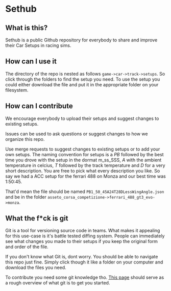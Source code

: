 # Sethub

## What is this?

Sethub is a public Github repository for everybody to share and improve their Car Setups in racing sims.

## How can I use it

The directory of the repo is nested as follows
`game->car->track->setups`. So click through the folders to find the setup you need. To use the setup you could either download the file and put it in the appropriate folder on your filesystem.

## How can I contribute

We encourage everybody to upload their setups and suggest changes to existing setups.

Issues can be used to ask questions or suggest changes to how we organize this repo.

Use merge requests to suggest changes to existing setups or to add your own setups. The naming convention for setups is a *PB* followed by the best time you drove with the setup in the dormat m_ss_SSS, *A* with the ambient temperature in celcius, *T* followed by the track temperature and *D* for a very short description. You are free to pick what every description you like. So say we had a ACC setup for the ferrari 488 on Monza and our best time was 1:50:45.

That'd mean the file should be named `PB1_50_45A24T28DLessWingAngle.json` and be in the folder `asseto_corsa_competizione->ferrari_488_gt3_evo->monza`.

## What the f*ck is git

Git is a tool for versioning source code in teams. What makes it appealing for this use-case is it's battle tested diffing system. People can immediately see what changes you made to their setups if you keep the original form and order of the file.

If you don't know what Git is, dont worry. You should be able to navigate this repo just fine. Simply click though it like a folder on your computer and download the files you need.

To contribute you need some git knowledge tho. [This page](https://www.freecodecamp.org/news/what-is-git-and-how-to-use-it-c341b049ae61/) should serve as a rough overview of what git is to get you started.